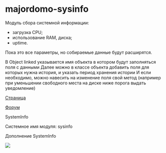 # majordomo-sysinfo

Модуль сбора системной информации:
- загрузка CPU;
- использование RAM, диска;
- uptime.

Пока это все параметры, но собираемые данные будут расширятся.

В Object linked указывается имя объекта в котором будут заполняться поля с данными
Далее можно в классе объекта добавить поля для которых нужна история, и указать период хранения истории
И если необходимо, можно навесить на изменение поля свой метод (например при уменьшении свободного места на диске ниже порога выдать уведомление)

[Страница](https://connect.smartliving.ru/tasks/97.html)

[Форум](https://mjdm.ru/forum/viewtopic.php?f=5&t=4998&start=80)



SystemInfo

Системное имя модуля: sysinfo

Дополнение SystemInfo

![](https://connect.smartliving.ru/cms/data_images/85_image.png)
